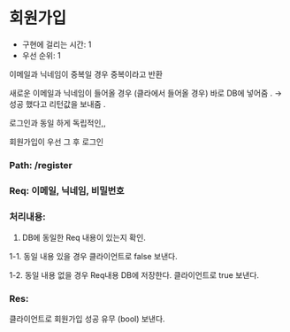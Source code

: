 # 회원가입

- 구현에 걸리는 시간: 1
- 우선 순위: 1

이메일과 닉네임이 중복일 경우 중복이라고 반환 

새로운 이메일과 닉네임이 들어올 경우 (클라에서 들어올 경우) 바로 DB에 넣어줌 . → 성공 했다고 리턴값을 보내줌 . 

로그인과 동일 하게 독립적인,, 

회원가입이 우선 그 후 로그인 

### Path: /register

### Req: 이메일, 닉네임, 비밀번호

### 처리내용:

 1. DB에 동일한 Req 내용이 있는지 확인.

1-1. 동일 내용 있을 경우 클라이언트로 false 보낸다. 

1-2. 동일 내용 없을 경우 Req내용 DB에 저장한다.  클라이언트로 true 보낸다.

### Res:

클라이언트로 회원가입 성공 유무 (bool) 보낸다.